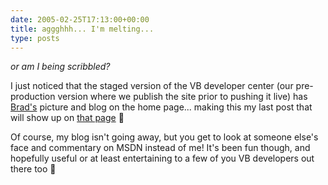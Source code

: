 ```yaml
---
date: 2005-02-25T17:13:00+00:00
title: aggghhh... I'm melting...
type: posts
---
```

_or am I being scribbled?_

I just noticed that the staged version of the VB developer center (our pre-production version where we publish the site prior to pushing it live) has [Brad's](https://blogs.msdn.com/brad_mccabe/) picture and blog on the home page... making this my last post that will show up on [that page](https://msdn.microsoft.com/vbasic) 🙂

Of course, my blog isn't going away, but you get to look at someone else's face and commentary on MSDN instead of me! It's been fun though, and hopefully useful or at least entertaining to a few of you VB developers out there too 🙂
